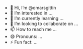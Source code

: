 - 👋 Hi, I’m @omarsgittin
- 👀 I’m interested in ...
- 🌱 I’m currently learning ...
- 💞️ I’m looking to collaborate on ...
- 📫 How to reach me ...
- 😄 Pronouns: ...
- ⚡ Fun fact: ...

<!---
omarsgittin/omarsgittin is a ✨ special ✨ repository because its `README.md` (this file) appears on your GitHub profile.
You can click the Preview link to take a look at your changes.
--->
